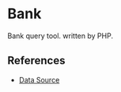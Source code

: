 # Bank

Bank query tool. written by PHP.

## References

* [Data Source](https://www.banking.gov.tw/ch/home.jsp?id=60&parentpath=0,4&mcustomize=FscSearch_BankType.jsp&type=1)
